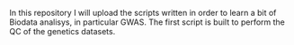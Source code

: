 In this repository I will upload the scripts written in order to learn a bit of Biodata analisys, in particular GWAS.
The first script is built to perform the QC of the genetics datasets.
